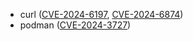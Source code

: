 - curl ([CVE-2024-6197](https://nvd.nist.gov/vuln/detail/CVE-2024-6197), [CVE-2024-6874](https://nvd.nist.gov/vuln/detail/CVE-2024-6874))
- podman ([CVE-2024-3727](https://nvd.nist.gov/vuln/detail/CVE-2024-3727))
